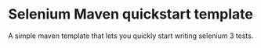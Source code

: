 # Selenium Maven quickstart template
A simple maven template that lets you quickly start writing selenium 3 tests.
